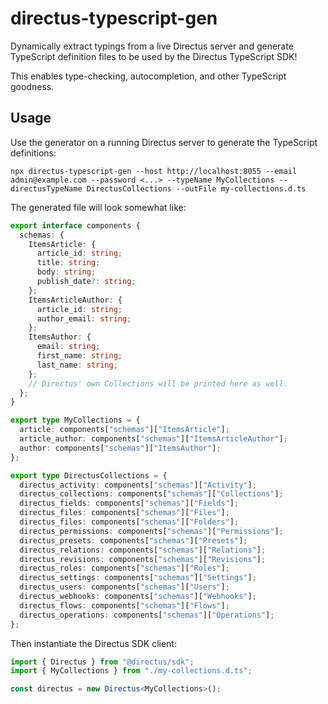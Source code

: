 # directus-typescript-gen

Dynamically extract typings from a live Directus server and generate TypeScript definition files to be used by the Directus TypeScript SDK!

This enables type-checking, autocompletion, and other TypeScript goodness.

## Usage

Use the generator on a running Directus server to generate the TypeScript definitions:

```
npx directus-typescript-gen --host http://localhost:8055 --email admin@example.com --password <...> --typeName MyCollections --directusTypeName DirectusCollections --outFile my-collections.d.ts
```

The generated file will look somewhat like:

```ts
export interface components {
  schemas: {
    ItemsArticle: {
      article_id: string;
      title: string;
      body: string;
      publish_date?: string;
    };
    ItemsArticleAuthor: {
      article_id: string;
      author_email: string;
    };
    ItemsAuthor: {
      email: string;
      first_name: string;
      last_name: string;
    };
    // Directus' own Collections will be printed here as well.
  };
}

export type MyCollections = {
  article: components["schemas"]["ItemsArticle"];
  article_author: components["schemas"]["ItemsArticleAuthor"];
  author: components["schemas"]["ItemsAuthor"];
};

export type DirectusCollections = {
  directus_activity: components["schemas"]["Activity"];
  directus_collections: components["schemas"]["Collections"];
  directus_fields: components["schemas"]["Fields"];
  directus_files: components["schemas"]["Files"];
  directus_files: components["schemas"]["Folders"];
  directus_permissions: components["schemas"]["Permissions"];
  directus_presets: components["schemas"]["Presets"];
  directus_relations: components["schemas"]["Relations"];
  directus_revisions: components["schemas"]["Revisions"];
  directus_roles: components["schemas"]["Roles"];
  directus_settings: components["schemas"]["Settings"];
  directus_users: components["schemas"]["Users"];
  directus_webhooks: components["schemas"]["Webhooks"];
  directus_flows: components["schemas"]["Flows"];
  directus_operations: components["schemas"]["Operations"];
};
```

Then instantiate the Directus SDK client:

```ts
import { Directus } from "@directus/sdk";
import { MyCollections } from "./my-collections.d.ts";

const directus = new Directus<MyCollections>();
```
